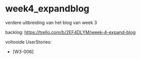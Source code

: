 # week4_expandblog
verdere uitbreiding van het blog van week 3

backlog: https://trello.com/b/2EF4DLYM/week-4-expand-blog

voltooide UserStories:
 - [W3-006]
